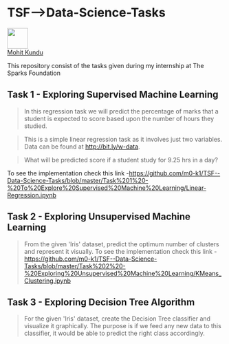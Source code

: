# TSF-->Data-Science-Tasks

<img src="https://github.com/favicon.ico" width="48">
<div class="LI-profile-badge"  data-version="v1" data-size="medium" data-locale="en_US" data-type="vertical" data-theme="dark" data-vanity="mohit-kundu"><a class="LI-simple-link" href='https://in.linkedin.com/in/mohit-kundu?trk=profile-badge'>Mohit Kundu</a></div>

This repository consist of the tasks given during my internship at The Sparks Foundation

## Task 1 - Exploring Supervised Machine Learning
>In this regression task we will predict the percentage of marks that a student is expected to score based upon the number of hours they studied. 

>This is a simple linear regression task as it involves just two variables. Data can be found at http://bit.ly/w-data.

>What will be predicted score if a student study for 9.25 hrs in a day? 

To see the implementation check this link -https://github.com/m0-k1/TSF--Data-Science-Tasks/blob/master/Task%201%20-%20To%20Explore%20Supervised%20Machine%20Learning/Linear-Regression.ipynb

## Task 2 - Exploring Unsupervised Machine Learning
>From the given 'Iris' dataset, predict the optimum number of clusters and represent it visually.
To see the implementation check this link - https://github.com/m0-k1/TSF--Data-Science-Tasks/blob/master/Task%202%20-%20Exploring%20Unsupervised%20Machine%20Learning/KMeans_Clustering.ipynb

## Task 3 - Exploring Decision Tree Algorithm
>For the given 'Iris' dataset, create the Decision Tree classifier and visualize it graphically. The purpose is if we feed any new data to this classifier, it would be able to predict the right class accordingly.


